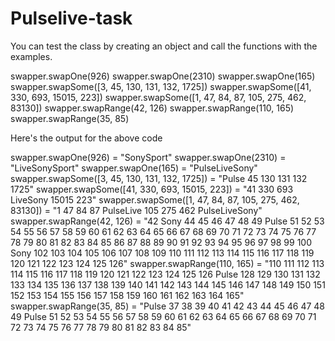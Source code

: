 # Pulselive-task

You can test the class by creating an object and call the functions with the examples.


swapper.swapOne(926)
swapper.swapOne(2310)
swapper.swapOne(165)
swapper.swapSome([3, 45, 130, 131, 132, 1725])
swapper.swapSome([41, 330, 693, 15015, 223])
swapper.swapSome([1, 47, 84, 87, 105, 275, 462, 83130])
swapper.swapRange(42, 126)
swapper.swapRange(110, 165)
swapper.swapRange(35, 85)

Here's the output for the above code

swapper.swapOne(926) = "SonySport"
swapper.swapOne(2310) = "LiveSonySport"
swapper.swapOne(165) = "PulseLiveSony"
swapper.swapSome([3, 45, 130, 131, 132, 1725]) = "Pulse 45 130 131 132 1725"
swapper.swapSome([41, 330, 693, 15015, 223]) = "41 330 693 LiveSony 15015 223"
swapper.swapSome([1, 47, 84, 87, 105, 275, 462, 83130]) = "1 47 84 87 PulseLive 105 275 462 PulseLiveSony"
swapper.swapRange(42, 126) = "42 Sony 44 45 46 47 48 49 Pulse 51 52 53 54 55 56 57 58 59 60 61 62 63 64 65 66 67 68 69 70 71 72 73 74 75 76 77 78 79 80 81 82 83 84 85 86 87 88 89 90 91 92 93 94 95 96 97 98 99 100 Sony 102 103 104 105 106 107 108 109 110 111 112 113 114 115 116 117 118 119 120 121 122 123 124 125 126"
swapper.swapRange(110, 165) = "110 111 112 113 114 115 116 117 118 119 120 121 122 123 124 125 126 Pulse 128 129 130 131 132 133 134 135 136 137 138 139 140 141 142 143 144 145 146 147 148 149 150 151 152 153 154 155 156 157 158 159 160 161 162 163 164 165"
swapper.swapRange(35, 85) = "Pulse 37 38 39 40 41 42 43 44 45 46 47 48 49 Pulse 51 52 53 54 55 56 57 58 59 60 61 62 63 64 65 66 67 68 69 70 71 72 73 74 75 76 77 78 79 80 81 82 83 84 85"



